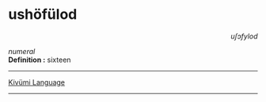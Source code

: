 
# ushöfülod

<div align="right"><i>uʃɔfylod</i></div>

*numeral*  
**Definition :** sixteen  

---

[Kivümi Language](../README.md)

---
